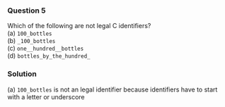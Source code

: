 ### Question 5

Which of the following are not legal C identifiers?  
(a) `100_bottles`  
(b) `_100_bottles`  
(c) `one__hundred__bottles`  
(d) `bottles_by_the_hundred_`  

### Solution

(a) `100_bottles` is not an legal identifier because identifiers have to start with a letter or underscore 
